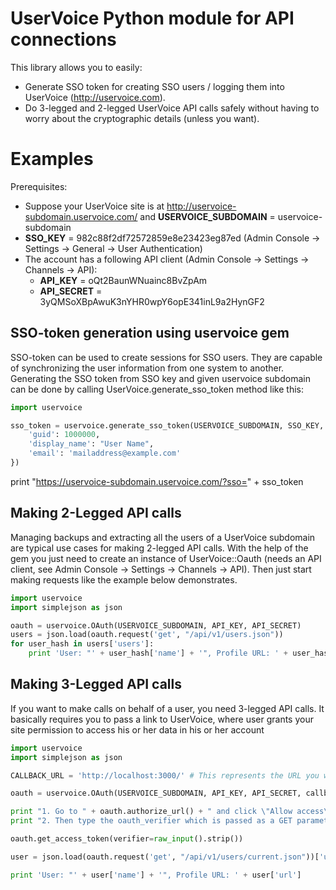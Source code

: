 UserVoice Python module for API connections
===========================================

This library allows you to easily:
* Generate SSO token for creating SSO users / logging them into UserVoice (http://uservoice.com).
* Do 3-legged and 2-legged UserVoice API calls safely without having to worry about the cryptographic details (unless you want).

Examples
========

Prerequisites:
* Suppose your UserVoice site is at http://uservoice-subdomain.uservoice.com/ and **USERVOICE\_SUBDOMAIN** = uservoice-subdomain
* **SSO\_KEY** = 982c88f2df72572859e8e23423eg87ed (Admin Console -> Settings -> General -> User Authentication)
* The account has a following API client (Admin Console -> Settings -> Channels -> API):
    * **API\_KEY** = oQt2BaunWNuainc8BvZpAm
    * **API\_SECRET** = 3yQMSoXBpAwuK3nYHR0wpY6opE341inL9a2HynGF2

SSO-token generation using uservoice gem
----------------------------------------

SSO-token can be used to create sessions for SSO users. They are capable of synchronizing the user information from one system to another.
Generating the SSO token from SSO key and given uservoice subdomain can be done by calling UserVoice.generate\_sso\_token method like this:

```python
import uservoice

sso_token = uservoice.generate_sso_token(USERVOICE_SUBDOMAIN, SSO_KEY, {
    'guid': 1000000,
    'display_name': "User Name",
    'email': 'mailaddress@example.com'
})
```

print "https://uservoice-subdomain.uservoice.com/?sso=" + sso_token

Making 2-Legged API calls
-------------------------

Managing backups and extracting all the users of a UserVoice subdomain are typical use cases for making 2-legged API calls. With the help
of the gem you just need to create an instance of UserVoice::Oauth (needs an API client, see Admin Console -> Settings -> Channels -> API).
Then just start making requests like the example below demonstrates.

```python
import uservoice
import simplejson as json

oauth = uservoice.OAuth(USERVOICE_SUBDOMAIN, API_KEY, API_SECRET)
users = json.load(oauth.request('get', "/api/v1/users.json"))
for user_hash in users['users']:
    print 'User: "' + user_hash['name'] + '", Profile URL: ' + user_hash['url']
```

Making 3-Legged API calls
-------------------------

If you want to make calls on behalf of a user, you need 3-legged API calls. It basically requires you to pass a link to UserVoice, where
user grants your site permission to access his or her data in his or her account

```python
import uservoice
import simplejson as json

CALLBACK_URL = 'http://localhost:3000/' # This represents the URL you want UserVoice send you back

oauth = uservoice.OAuth(USERVOICE_SUBDOMAIN, API_KEY, API_SECRET, callback=CALLBACK_URL)

print "1. Go to " + oauth.authorize_url() + " and click \"Allow access\"."
print "2. Then type the oauth_verifier which is passed as a GET parameter to the callback URL:"

oauth.get_access_token(verifier=raw_input().strip())

user = json.load(oauth.request('get', "/api/v1/users/current.json"))['user']

print 'User: "' + user['name'] + '", Profile URL: ' + user['url']
```